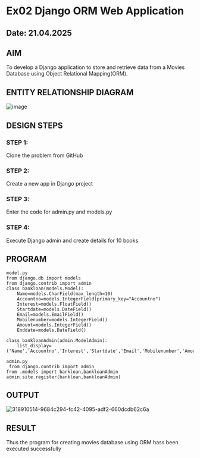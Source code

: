 # Ex02 Django ORM Web Application
## Date: 21.04.2025

## AIM
To develop a Django application to store and retrieve data from a Movies Database using Object Relational Mapping(ORM).

## ENTITY RELATIONSHIP DIAGRAM

![image](https://github.com/user-attachments/assets/77c03f53-bb82-4ca2-bcf1-97dc92368408)


## DESIGN STEPS

### STEP 1:
Clone the problem from GitHub

### STEP 2:
Create a new app in Django project

### STEP 3:
Enter the code for admin.py and models.py

### STEP 4:
Execute Django admin and create details for 10 books

## PROGRAM
```
model.py
from django.db import models
from django.contrib import admin
class bankloan(models.Model):
	Name=models.CharField(max_length=10)
	Accountno=models.IntegerField(primary_key="Accountno")
	Interest=models.FloatField()
	Startdate=models.DateField()
	Email=models.EmailField()
	Mobilenumber=models.IntegerField()
	Amount=models.IntegerField()
	Enddate=models.DateField()

class bankloanAdmin(admin.ModelAdmin):
	list_display=('Name','Accountno','Interest','Startdate','Email','Mobilenumber','Amount','Enddate')

admin.py
 from django.contrib import admin
from .models import bankloan,bankloanAdmin
admin.site.register(bankloan,bankloanAdmin)

```
## OUTPUT


![318910514-9684c294-fc42-4095-adf2-660dcdb62c6a](https://github.com/user-attachments/assets/32258f76-100f-4f56-8791-a1eb6a56a08d)


## RESULT
Thus the program for creating movies database using ORM hass been executed successfully
